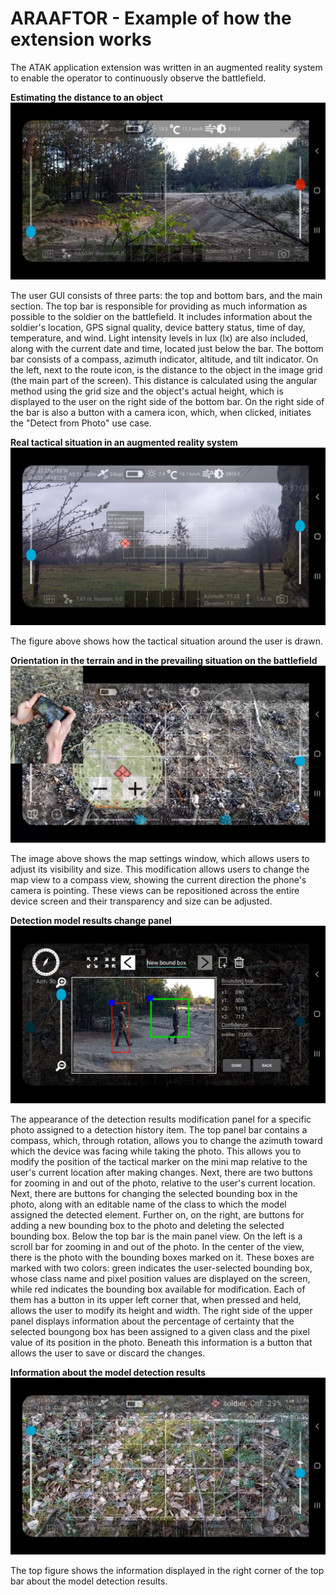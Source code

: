 # ARAAFTOR - Example of how the extension works

The ATAK application extension was written in an augmented reality system to enable the operator to continuously observe the battlefield.

**Estimating the distance to an object**
![Tactical situation](docs/est_dis.png)

The user GUI consists of three parts: the top and bottom bars, and the main section. The top bar is responsible for providing as much information as possible to the soldier on the battlefield. It includes information about the soldier's location, GPS signal quality, device battery status, time of day, temperature, and wind. Light intensity levels in lux (lx) are also included, along with the current date and time, located just below the bar. The bottom bar consists of a compass, azimuth indicator, altitude, and tilt indicator. On the left, next to the route icon, is the distance to the object in the image grid (the main part of the screen). This distance is calculated using the angular method using the grid size and the object's actual height, which is displayed to the user on the right side of the bottom bar. On the right side of the bar is also a button with a camera icon, which, when clicked, initiates the "Detect from Photo" use case.

**Real tactical situation in an augmented reality system**
![Tactical situation](docs/syt_takt.png)

The figure above shows how the tactical situation around the user is drawn.

**Orientation in the terrain and in the prevailing situation on the battlefield**
![Tactical situation](docs/ort_syt.png)

The image above shows the map settings window, which allows users to adjust its visibility and size. This modification allows users to change the map view to a compass view, showing the current direction the phone's camera is pointing. These views can be repositioned across the entire device screen and their transparency and size can be adjusted. 

**Detection model results change panel**
![Tactical situation](docs/pan_ch.png)

The appearance of the detection results modification panel for a specific photo assigned to a detection history item. The top panel bar contains a compass, which, through rotation, allows you to change the azimuth toward which the device was facing while taking the photo. This allows you to modify the position of the tactical marker on the mini map relative to the user's current location after making changes. Next, there are two buttons for zooming in and out of the photo, relative to the user's current location. Next, there are buttons for changing the selected bounding box in the photo, along with an editable name of the class to which the model assigned the detected element. Further on, on the right, are buttons for adding a new bounding box to the photo and deleting the selected bounding box. Below the top bar is the main panel view. On the left is a scroll bar for zooming in and out of the photo. In the center of the view, there is the photo with the bounding boxes marked on it. These boxes are marked with two colors: green indicates the user-selected bounding box, whose class name and pixel position values are displayed on the screen, while red indicates the bounding box available for modification. Each of them has a button in its upper left corner that, when pressed and held, allows the user to modify its height and width. The right side of the upper panel displays information about the percentage of certainty that the selected boungong box has been assigned to a given class and the pixel value of its position in the photo. Beneath this information is a button that allows the user to save or discard the changes.

**Information about the model detection results**
![Tactical situation](docs/res_det.png)

The top figure shows the information displayed in the right corner of the top bar about the model detection results.
